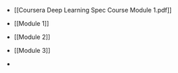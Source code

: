  - [[Coursera Deep Learning Spec Course Module 1.pdf]]


 - [[Module 1]]

 - [[Module 2]]

 - [[Module 3]]
 - 